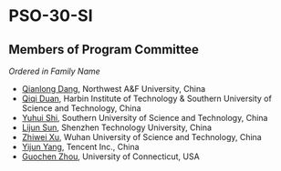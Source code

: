 # PSO-30-SI


## Members of Program Committee

*Ordered in Family Name*

* [Qianlong Dang](https://lxy.nwafu.edu.cn/szdw/4d19c48381ad49e097167e7049563e7e.htm), Northwest A&F University, China
* [Qiqi Duan](https://scholar.google.com/citations?user=a3BJ54cAAAAJ&hl=en), Harbin Institute of Technology & Southern University of Science and Technology, China
* [Yuhui Shi](https://shop.elsevier.com/books/swarm-intelligence/eberhart/978-1-55860-595-4), Southern University of Science and Technology, China
* [Lijun Sun](https://scholar.google.com/citations?hl=en&user=Q-mGpFUAAAAJ), Shenzhen Technology University, China
* [Zhiwei Xu](https://jaywayxu.github.io/), Wuhan University of Science and Technology, China
* [Yijun Yang](https://stevenyangyj.github.io/), Tencent Inc., China
* [Guochen Zhou](https://scholar.google.com/citations?user=TQu92D8AAAAJ&hl=en), University of Connecticut, USA
